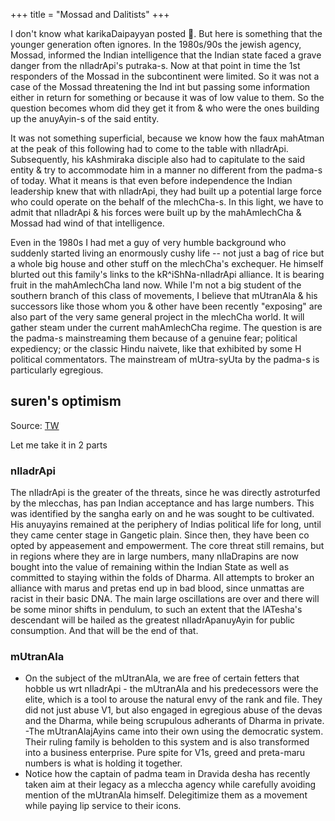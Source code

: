 +++
title = "Mossad and Dalitists"
+++

I don't know what karikaDaipayyan posted 🙂. But here is something that the younger generation often ignores. In the 1980s/90s the jewish agency, Mossad, informed the Indian intelligence that the Indian state faced a grave danger from the nIladrApi's putraka-s. Now at that point in time the 1st responders of the Mossad in the subcontinent were limited. So it was not a case of the Mossad threatening the Ind int but passing some information either in return for something or because it was of low value to them. So the question becomes whom did they get it from & who were the ones building up the anuyAyin-s of the said entity. 

It was not something superficial, because we know how the faux mahAtman at the peak of this following had to come to the table with nIladrApi. Subsequently, his kAshmiraka disciple also had to capitulate to the said entity & try to accommodate him in a manner no different from the padma-s of today. What it means is that even before independence the Indian leadership knew that with nIladrApi, they had built up a potential large force who could operate on the behalf of the mlechCha-s. In this light, we have to admit that nIladrApi & his forces were built up by the mahAmlechCha & Mossad had wind of that intelligence. 

Even in the 1980s I had met a guy of very humble background who suddenly started living an enormously cushy life -- not just a bag of rice but a whole big house and other stuff on the mlechCha's exchequer. He himself blurted out this family's links to the kR^iShNa-nIladrApi alliance. It is bearing fruit in the mahAmlechCha land now. While I'm not a big student of the southern branch of this class of movements, I believe that mUtranAla & his successors like those whom you & other have been recently "exposing" are also part of the very same general project in the mlechCha world. It will gather steam under the current mahAmlechCha regime. The question is are the padma-s mainstreaming them because of a genuine fear; political expediency; or the classic Hindu naivete, like that exhibited by some H political commentators. The mainstream of mUtra-syUta by the padma-s is particularly egregious.

## suren's optimism
Source: [TW](https://threadreaderapp.com/thread/1565878724989689856.html)

Let me take it in 2 parts


### nIladrApi
The nIladrApi is the greater of the threats, since he was directly astroturfed by the mlecchas, has pan Indian acceptance and has large numbers. This was identified by the sangha early on and he was sought to be cultivated. His anuyayins remained at the periphery of Indias political life for long, until they came center stage in Gangetic plain. Since then, they have been co opted by appeasement and empowerment. The core threat still remains, but in regions where they are in large numbers, many nIlaDrapins are now bought into the value of remaining within the Indian State as well as committed to staying within the folds of Dharma. All attempts to broker an alliance with marus and pretas end up in bad blood, since unmattas are racist in their basic DNA. The main large oscillations are over and there will be some minor shifts in pendulum, to such an extent that the lATesha's descendant will be hailed as the greatest nIladrApanuyAyin for public consumption. And that will be the end of that.

### mUtranAla
- On the subject of the mUtranAla, we are free of certain fetters that hobble us wrt nIladrApi - the mUtranAla and his predecessors were the elite, which is a tool to arouse the natural envy of the rank and file. They did not just abuse V1, but also engaged in egregious abuse of the devas and the Dharma, while being scrupulous adherants of Dharma in private. 
-The mUtranAlajAyins came into their own using the democratic system. Their ruling family is beholden to this system and is also transformed into a business enterprise. Pure spite for V1s, greed and preta-maru numbers is what is holding it together.
- Notice how the captain of padma team in Dravida desha has recently taken aim at their legacy as a mleccha agency while carefully avoiding mention of the mUtranAla himself. Delegitimize them as a movement while paying lip service to their icons.